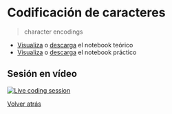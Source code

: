 # Codificación de caracteres

> character encodings

- [Visualiza][tutorial-visualize] o [descarga][tutorial-download] el notebook teórico
- [Visualiza][exercise-visualize] o [descarga][exercise-download] el notebook práctico

## Sesión en vídeo

[![Live coding session][youtube-image]][youtube-video]

[Volver atrás](../.)

<!-- LINKS -->

[tutorial-visualize]:character-encodings.html
[tutorial-download]:character-encodings.ipynb
[exercise-visualize]:exercise-character-encodings.html
[exercise-download]:exercise-character-encodings.ipynb
[youtube-image]:http://img.youtube.com/vi/nyzpGqQB6LE/0.jpg
[youtube-video]:https://youtu.be/nyzpGqQB6LE
